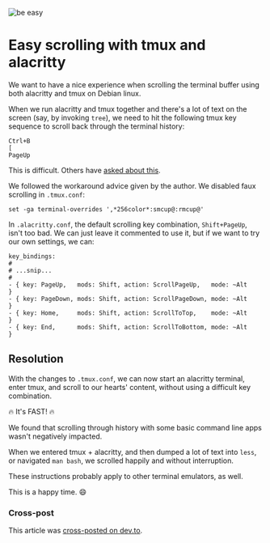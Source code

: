 ![be easy](https://user-images.githubusercontent.com/38859656/80623620-78472c80-8a18-11ea-933d-00b52178f809.png)

# Easy scrolling with tmux and alacritty

We want to have a nice experience when scrolling the terminal buffer using both alacritty and tmux on Debian linux.

When we run alacritty and tmux together and there's a lot of text on the screen (say, by invoking `tree`), we need to hit the following tmux key sequence to scroll back through the terminal history: 

```text
Ctrl+B 
[
PageUp
```

This is difficult.  Others have [asked about this](https://github.com/alacritty/alacritty/issues/1194).

We followed the workaround advice given by the author.  We disabled faux scrolling in `.tmux.conf`: 

```text
set -ga terminal-overrides ',*256color*:smcup@:rmcup@'
```

In `.alacritty.conf`, the default scrolling key combination, `Shift+PageUp`, isn't too bad.  We can just leave it commented to use it, but if we want to try our own settings, we can:

```text
key_bindings:
#
# ...snip...
#
- { key: PageUp,   mods: Shift, action: ScrollPageUp,   mode: ~Alt       }
- { key: PageDown, mods: Shift, action: ScrollPageDown, mode: ~Alt       }
- { key: Home,     mods: Shift, action: ScrollToTop,    mode: ~Alt       }
- { key: End,      mods: Shift, action: ScrollToBottom, mode: ~Alt       }
```

## Resolution

With the changes to `.tmux.conf`, we can now start an alacritty terminal, enter tmux, and scroll to our hearts' content, without using a difficult key combination.

🔥 It's FAST! 🔥

We found that scrolling through history with some basic command line apps wasn't negatively impacted. 

When we entered tmux + alacritty, and then dumped a lot of text into `less`, or navigated `man bash`, we scrolled happily and without interruption.

These instructions probably apply to other terminal emulators, as well.

This is a happy time. 😄

### Cross-post 

This article was [cross-posted on dev.to](https://dev.to/terkwood/fast-scrolling-with-tmux-and-alacritty-3dmn).
